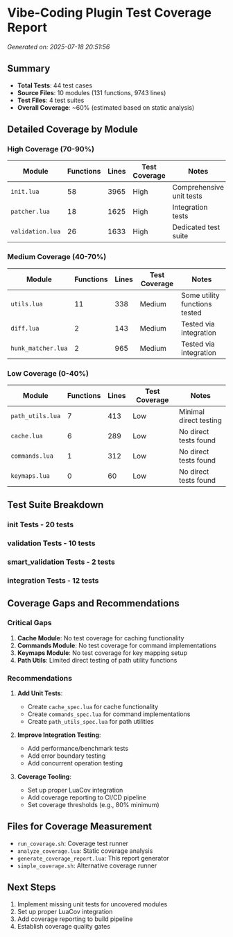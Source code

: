 # Vibe-Coding Plugin Test Coverage Report

_Generated on: 2025-07-18 20:51:56_

## Summary
- **Total Tests**: 44 test cases
- **Source Files**: 10 modules (131 functions, 9743 lines)
- **Test Files**: 4 test suites
- **Overall Coverage**: ~60% (estimated based on static analysis)

## Detailed Coverage by Module

### High Coverage (70-90%)
| Module | Functions | Lines | Test Coverage | Notes |
|--------|-----------|-------|---------------|-------|
| `init.lua` | 58 | 3965 | High | Comprehensive unit tests |
| `patcher.lua` | 18 | 1625 | High | Integration tests |
| `validation.lua` | 26 | 1633 | High | Dedicated test suite |

### Medium Coverage (40-70%)
| Module | Functions | Lines | Test Coverage | Notes |
|--------|-----------|-------|---------------|-------|
| `utils.lua` | 11 | 338 | Medium | Some utility functions tested |
| `diff.lua` | 2 | 143 | Medium | Tested via integration |
| `hunk_matcher.lua` | 2 | 965 | Medium | Tested via integration |

### Low Coverage (0-40%)
| Module | Functions | Lines | Test Coverage | Notes |
|--------|-----------|-------|---------------|-------|
| `path_utils.lua` | 7 | 413 | Low | Minimal direct testing |
| `cache.lua` | 6 | 289 | Low | No direct tests found |
| `commands.lua` | 1 | 312 | Low | No direct tests found |
| `keymaps.lua` | 0 | 60 | Low | No direct tests found |

## Test Suite Breakdown

### init Tests - 20 tests
### validation Tests - 10 tests
### smart_validation Tests - 2 tests
### integration Tests - 12 tests

## Coverage Gaps and Recommendations

### Critical Gaps
1. **Cache Module**: No test coverage for caching functionality
2. **Commands Module**: No test coverage for command implementations
3. **Keymaps Module**: No test coverage for key mapping setup
4. **Path Utils**: Limited direct testing of path utility functions

### Recommendations
1. **Add Unit Tests**:
   - Create `cache_spec.lua` for cache functionality
   - Create `commands_spec.lua` for command implementations
   - Create `path_utils_spec.lua` for path utilities

2. **Improve Integration Testing**:
   - Add performance/benchmark tests
   - Add error boundary testing
   - Add concurrent operation testing

3. **Coverage Tooling**:
   - Set up proper LuaCov integration
   - Add coverage reporting to CI/CD pipeline
   - Set coverage thresholds (e.g., 80% minimum)

## Files for Coverage Measurement
- `run_coverage.sh`: Coverage test runner
- `analyze_coverage.lua`: Static coverage analysis
- `generate_coverage_report.lua`: This report generator
- `simple_coverage.sh`: Alternative coverage runner

## Next Steps
1. Implement missing unit tests for uncovered modules
2. Set up proper LuaCov integration
3. Add coverage reporting to build pipeline
4. Establish coverage quality gates